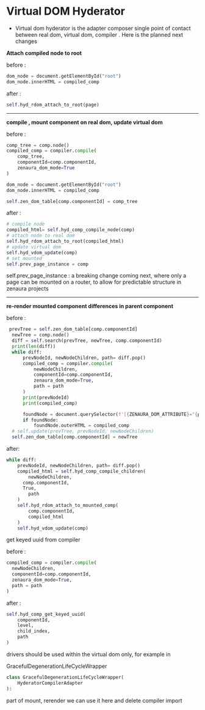 # Virtual DOM Hyderator

- Virtual dom hyderator is the adapter composer single point of contact between real dom, virtual dom, compiler . Here is the planned next changes

**Attach compiled node to root** 

before :

```python
dom_node = document.getElementById("root")
dom_node.innerHTML = compiled_comp
```

after : 

```python
self.hyd_rdom_attach_to_root(page)
```

---

**compile , mount component on real dom, update virtual dom**

before :

```python
comp_tree = comp.node()
compiled_comp = compiler.compile(
    comp_tree, 
    componentId=comp.componentId,
    zenaura_dom_mode=True
)

dom_node = document.getElementById("root") 
dom_node.innerHTML = compiled_comp

self.zen_dom_table[comp.componentId] = comp_tree
```

after :

```python
# compile node
compiled_html= self.hyd_comp_compile_node(comp)
# attach node to real dom
self.hyd_rdom_attach_to_root(compiled_html)
# update virtual dom 
self.hyd_vdom_update(comp)
# set mounted 
self.prev_page_instance = comp
```

self.prev_page_instance : a breaking change coming next, where only a page can be mounted on a router, to allow for predictable structure in zenaura projects

---

**re-render mounted component differences in parent component**

before :

```python
 prevTree = self.zen_dom_table[comp.componentId]
  newTree = comp.node()
  diff = self.search(prevTree, newTree, comp.componentId)
  print(len(diff))
  while diff:
      prevNodeId, newNodeChildren, path= diff.pop()
      compiled_comp = compiler.compile(
          newNodeChildren, 
          componentId=comp.componentId,
          zenaura_dom_mode=True,
          path = path
      )
      print(prevNodeId)
      print(compiled_comp)

      foundNode = document.querySelector(f'[{ZENAURA_DOM_ATTRIBUTE}="{prevNodeId}"]')
      if foundNode:
          foundNode.outerHTML = compiled_comp
  # self.update(prevTree, prevNodeId, newNodeChildren)
  self.zen_dom_table[comp.componentId] = newTree
```

after: 

```python
while diff:
	prevNodeId, newNodeChildren, path= diff.pop()
	compiled_html = self.hyd_comp_compile_children(
		newNodeChildren, 
	  comp.componentId,
	  True,
		path
	)
	self.hyd_rdom_attach_to_mounted_comp(
		comp.componentId, 
		compiled_html
	)
	self.hyd_vdom_update(comp)
```

get keyed uuid from compiler 

before :

```python
compiled_comp = compiler.compile(
  newNodeChildren, 
  componentId=comp.componentId,
  zenaura_dom_mode=True,
  path = path
)
```

after :

```python
self.hyd_comp_get_keyed_uuid(
    componentId, 
    level, 
    child_index, 
    path
)
```

drivers should be used within the virtual dom only, for example in 

GracefulDegenerationLifeCycleWrapper

```python
class GracefulDegenerationLifeCycleWrapper(
    HyderatorCompilerAdapter
):
```

part of mount, rerender we can use it here and delete compiler import
